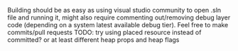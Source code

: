 Building should be as easy as using visual studio community to open .sln file and running it, might also require commenting out/removing debug layer code (depending on a system latest available debug tier). Feel free to make commits/pull requests
TODO: try using placed resource instead of committed? or at least different heap props and heap flags
